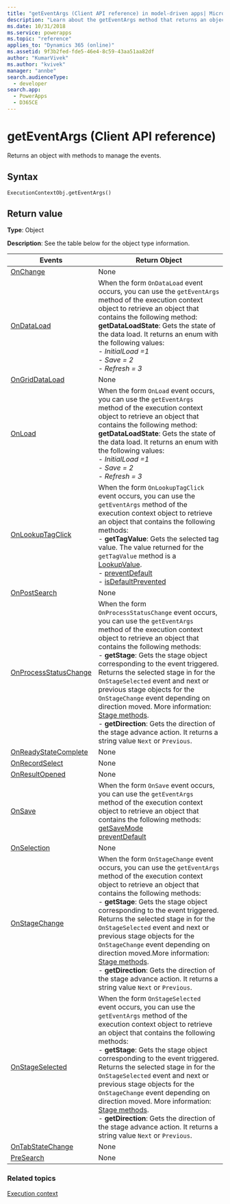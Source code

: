 ```yaml
---
title: "getEventArgs (Client API reference) in model-driven apps| MicrosoftDocs"
description: "Learn about the getEventArgs method that returns an object with methods to manage the **Save** event." 
ms.date: 10/31/2018
ms.service: powerapps
ms.topic: "reference"
applies_to: "Dynamics 365 (online)"
ms.assetid: 9f3b2fed-fde5-46e4-8c59-43aa51aa82df
author: "KumarVivek"
ms.author: "kvivek"
manager: "annbe"
search.audienceType: 
  - developer
search.app: 
  - PowerApps
  - D365CE
---
```

# getEventArgs (Client API reference)


Returns an object with methods to manage the events.

## Syntax

`ExecutionContextObj.getEventArgs()`

## Return value

**Type**: Object

**Description**: See the table below for the object type information.

|Events|Return Object|
|-------|------------|
|[OnChange](../events/attribute-onchange.md)|None|
|[OnDataLoad](../events/form-data-onload.md)|When the form `OnDataLoad` event occurs, you can use the `getEventArgs` method of the execution context object to retrieve an object that contains the following method: <br/> **getDataLoadState**: Gets the state of the data load. It returns an enum with the following values:<br/> - *InitialLoad =1*<br/>- *Save = 2*<br/>- *Refresh = 3*|
|[OnGridDataLoad](../events/subgrid-onload.md)|None|
|[OnLoad](../events/form-onload.md)|When the form `OnLoad` event occurs, you can use the `getEventArgs` method of the execution context object to retrieve an object that contains the following method: <br/>**getDataLoadState**: Gets the state of the data load. It returns an enum with the following values:<br/> - *InitialLoad =1*<br/>- *Save = 2*<br/>- *Refresh = 3*|
|[OnLookupTagClick](../events/onlookuptagclick.md)| When the form `OnLookupTagClick` event occurs, you can use the `getEventArgs` method of the execution context object to retrieve an object that contains the following methods: <br/>- **getTagValue**: Gets the selected tag value. The value returned for  the `getTagValue` method is a [LookupValue](../attributes/getvalue.md).<br/>- [preventDefault](../save-event-arguments/preventdefault.md)<br/> - [isDefaultPrevented](../save-event-arguments/isdefaultprevented.md)|
|[OnPostSearch](../events/postsearch.md)|None|
|[OnProcessStatusChange](../events/onprocessstatuschange.md)|When the form `OnProcessStatusChange` event occurs, you can use the `getEventArgs` method of the execution context object to retrieve an object that contains the following methods: <br/> - **getStage**: Gets the stage object corresponding to the event triggered. Returns the selected stage in for the `OnStageSelected` event and next or previous stage objects for the `OnStageChange` event depending on direction moved. More information: [Stage methods](.https://docs.microsoft.com/powerapps/developer/model-driven-apps/clientapi/reference/formcontext-data-process#stage-methods).<br/>- **getDirection**: Gets the direction of the stage advance action. It returns a string value `Next` or `Previous`.|
|[OnReadyStateComplete](../events/onreadystatecomplete.md)|None|
|[OnRecordSelect](../events/grid-onrecordselect.md)|None|
|[OnResultOpened](../events/onresultopened.md)|None|
|[OnSave](../events/form-onsave.md)|When the form `OnSave` event occurs, you can use the `getEventArgs` method of the execution context object to retrieve an object that contains the following methods: <br/>[getSaveMode](../save-event-arguments/getsavemode.md)<br/>[preventDefault](../save-event-arguments/preventdefault.md)|
|[OnSelection](../events/onselection.md)|None|
|[OnStageChange](../events/onstagechange.md)|When the form `OnStageChange` event occurs, you can use the `getEventArgs` method of the execution context object to retrieve an object that contains the following methods: <br/>- **getStage**: Gets the stage object corresponding to the event triggered. Returns the selected stage in for the `OnStageSelected` event and next or previous stage objects for the `OnStageChange` event depending on direction moved.More information: [Stage methods](https://docs.microsoft.com/powerapps/developer/model-driven-apps/clientapi/reference/formcontext-data-process#stage-methods).<br/>- **getDirection**: Gets the direction of the stage advance action. It returns a string value `Next` or `Previous`.|
|[OnStageSelected](../events/onstageselected.md)|When the form `OnStageSelected` event occurs, you can use the `getEventArgs` method of the execution context object to retrieve an object that contains the following methods: <br/>- **getStage**: Gets the stage object corresponding to the event triggered. Returns the selected stage in for the `OnStageSelected` event and next or previous stage objects for the `OnStageChange` event depending on direction moved. More information: [Stage methods](https://docs.microsoft.com/powerapps/developer/model-driven-apps/clientapi/reference/formcontext-data-process#stage-methods).<br/>- **getDirection**: Gets the direction of the stage advance action. It returns a string value `Next` or `Previous`.|
|[OnTabStateChange](../events/tabstatechange.md)|None|
|[PreSearch](../events/presearch.md)|None|


### Related topics

[Execution context](../execution-context.md)





